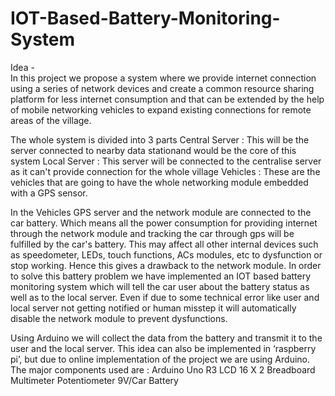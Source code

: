 # IOT-Based-Battery-Monitoring-System

Idea -  
In this project we propose a system where we provide internet connection using a series of network devices and create a common resource sharing platform for less internet consumption and that can be extended by the help of mobile networking vehicles to expand existing connections for remote areas of the village. 

The whole system is divided into 3 parts 
Central Server : This will be the server connected to nearby data stationand would be the core of this system
Local Server : This server will be connected to the centralise server as it can't provide connection for the whole village
Vehicles : These are the vehicles that are going to have the whole networking module embedded with a GPS sensor. 

In the Vehicles GPS server and the network module are connected to the car battery. Which means all the power consumption for providing internet through the network module and tracking the car through gps will be fulfilled by the car's battery. This may affect all other internal devices such as speedometer, LEDs, touch functions, ACs modules, etc to dysfunction or stop working. Hence this gives a drawback to the network module.
In order to solve this battery problem we have implemented an IOT based battery monitoring system which will tell the car user about the battery status as well as to the local server. Even if due to some technical error like user and local server not getting notified or human misstep it will automatically disable the network 
module to prevent dysfunctions.

Using Arduino we will collect the data from the battery and transmit it to the user and the local server. This idea can also be implemented in ‘raspberry pi’, but due to online implementation of the project we are using Arduino. The major components used are :
Arduino Uno R3 
LCD 16 X 2
Breadboard
Multimeter
Potentiometer
9V/Car Battery

